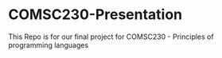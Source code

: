 # COMSC230-Presentation
This Repo is for our final project for COMSC230 - Principles of programming languages
